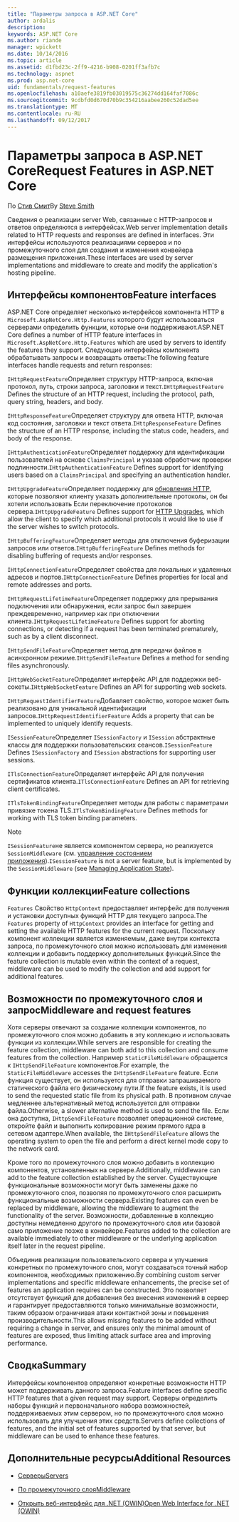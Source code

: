 ```yaml
---
title: "Параметры запроса в ASP.NET Core"
author: ardalis
description: 
keywords: ASP.NET Core
ms.author: riande
manager: wpickett
ms.date: 10/14/2016
ms.topic: article
ms.assetid: d1fbd23c-2ff9-4216-b908-0201ff3afb7c
ms.technology: aspnet
ms.prod: asp.net-core
uid: fundamentals/request-features
ms.openlocfilehash: a10aefe3819fb03019575c36274dd164faf7086c
ms.sourcegitcommit: 9cdbfd0d670d70b9c354216aabee260c52dad5ee
ms.translationtype: MT
ms.contentlocale: ru-RU
ms.lasthandoff: 09/12/2017
---
```

# <a name="request-features-in-aspnet-core"></a><span data-ttu-id="ec3c8-103">Параметры запроса в ASP.NET Core</span><span class="sxs-lookup"><span data-stu-id="ec3c8-103">Request Features in ASP.NET Core</span></span>

<span data-ttu-id="ec3c8-104">По [Стив Смит](https://ardalis.com/)</span><span class="sxs-lookup"><span data-stu-id="ec3c8-104">By [Steve Smith](https://ardalis.com/)</span></span>

<span data-ttu-id="ec3c8-105">Сведения о реализации server Web, связанные с HTTP-запросов и ответов определяются в интерфейсах.</span><span class="sxs-lookup"><span data-stu-id="ec3c8-105">Web server implementation details related to HTTP requests and responses are defined in interfaces.</span></span> <span data-ttu-id="ec3c8-106">Эти интерфейсы используются реализациями серверов и по промежуточного слоя для создания и изменения конвейера размещения приложения.</span><span class="sxs-lookup"><span data-stu-id="ec3c8-106">These interfaces are used by server implementations and middleware to create and modify the application's hosting pipeline.</span></span>

## <a name="feature-interfaces"></a><span data-ttu-id="ec3c8-107">Интерфейсы компонентов</span><span class="sxs-lookup"><span data-stu-id="ec3c8-107">Feature interfaces</span></span>

<span data-ttu-id="ec3c8-108">ASP.NET Core определяет несколько интерфейсов компонента HTTP в `Microsoft.AspNetCore.Http.Features` которого будут использоваться серверами определить функции, которые они поддерживают.</span><span class="sxs-lookup"><span data-stu-id="ec3c8-108">ASP.NET Core defines a number of HTTP feature interfaces in `Microsoft.AspNetCore.Http.Features` which are used by servers to identify the features they support.</span></span> <span data-ttu-id="ec3c8-109">Следующие интерфейсы компонента обрабатывать запросы и возвращать ответы:</span><span class="sxs-lookup"><span data-stu-id="ec3c8-109">The following feature interfaces handle requests and return responses:</span></span>

<span data-ttu-id="ec3c8-110">`IHttpRequestFeature`Определяет структуру HTTP-запроса, включая протокол, путь, строки запроса, заголовки и текст.</span><span class="sxs-lookup"><span data-stu-id="ec3c8-110">`IHttpRequestFeature` Defines the structure of an HTTP request, including the protocol, path, query string, headers, and body.</span></span>

<span data-ttu-id="ec3c8-111">`IHttpResponseFeature`Определяет структуру для ответа HTTP, включая код состояния, заголовки и текст ответа.</span><span class="sxs-lookup"><span data-stu-id="ec3c8-111">`IHttpResponseFeature` Defines the structure of an HTTP response, including the status code, headers, and body of the response.</span></span>

<span data-ttu-id="ec3c8-112">`IHttpAuthenticationFeature`Определяет поддержку для идентификации пользователей на основе `ClaimsPrincipal` и указав обработчик проверки подлинности.</span><span class="sxs-lookup"><span data-stu-id="ec3c8-112">`IHttpAuthenticationFeature` Defines support for identifying users based on a `ClaimsPrincipal` and specifying an authentication handler.</span></span>

<span data-ttu-id="ec3c8-113">`IHttpUpgradeFeature`Определяет поддержку для [обновления HTTP](https://tools.ietf.org/html/rfc2616.html#section-14.42), которые позволяют клиенту указать дополнительные протоколы, он бы хотели использовать Если переключение протоколов сервера.</span><span class="sxs-lookup"><span data-stu-id="ec3c8-113">`IHttpUpgradeFeature` Defines support for [HTTP Upgrades](https://tools.ietf.org/html/rfc2616.html#section-14.42), which allow the client to specify which additional protocols it would like to use if the server wishes to switch protocols.</span></span>

<span data-ttu-id="ec3c8-114">`IHttpBufferingFeature`Определяет методы для отключения буферизации запросов или ответов.</span><span class="sxs-lookup"><span data-stu-id="ec3c8-114">`IHttpBufferingFeature` Defines methods for disabling buffering of requests and/or responses.</span></span>

<span data-ttu-id="ec3c8-115">`IHttpConnectionFeature`Определяет свойства для локальных и удаленных адресов и портов.</span><span class="sxs-lookup"><span data-stu-id="ec3c8-115">`IHttpConnectionFeature` Defines properties for local and remote addresses and ports.</span></span>

<span data-ttu-id="ec3c8-116">`IHttpRequestLifetimeFeature`Определяет поддержку для прерывания подключения или обнаружения, если запрос был завершен преждевременно, например как при отключении клиента.</span><span class="sxs-lookup"><span data-stu-id="ec3c8-116">`IHttpRequestLifetimeFeature` Defines support for aborting connections, or detecting if a request has been terminated prematurely, such as by a client disconnect.</span></span>

<span data-ttu-id="ec3c8-117">`IHttpSendFileFeature`Определяет метод для передачи файлов в асинхронном режиме.</span><span class="sxs-lookup"><span data-stu-id="ec3c8-117">`IHttpSendFileFeature` Defines a method for sending files asynchronously.</span></span>

<span data-ttu-id="ec3c8-118">`IHttpWebSocketFeature`Определяет интерфейс API для поддержки веб-сокеты.</span><span class="sxs-lookup"><span data-stu-id="ec3c8-118">`IHttpWebSocketFeature` Defines an API for supporting web sockets.</span></span>

<span data-ttu-id="ec3c8-119">`IHttpRequestIdentifierFeature`Добавляет свойство, которое может быть реализовано для уникальной идентификации запросов.</span><span class="sxs-lookup"><span data-stu-id="ec3c8-119">`IHttpRequestIdentifierFeature` Adds a property that can be implemented to uniquely identify requests.</span></span>

<span data-ttu-id="ec3c8-120">`ISessionFeature`Определяет `ISessionFactory` и `ISession` абстрактные классы для поддержки пользовательских сеансов.</span><span class="sxs-lookup"><span data-stu-id="ec3c8-120">`ISessionFeature` Defines `ISessionFactory` and `ISession` abstractions for supporting user sessions.</span></span>

<span data-ttu-id="ec3c8-121">`ITlsConnectionFeature`Определяет интерфейс API для получения сертификатов клиента.</span><span class="sxs-lookup"><span data-stu-id="ec3c8-121">`ITlsConnectionFeature` Defines an API for retrieving client certificates.</span></span>

<span data-ttu-id="ec3c8-122">`ITlsTokenBindingFeature`Определяет методы для работы с параметрами привязке токена TLS.</span><span class="sxs-lookup"><span data-stu-id="ec3c8-122">`ITlsTokenBindingFeature` Defines methods for working with TLS token binding parameters.</span></span>

> [!NOTE]
> <span data-ttu-id="ec3c8-123">`ISessionFeature`не является компонентом сервера, но реализуется `SessionMiddleware` (см. [управление состоянием приложения](app-state.md)).</span><span class="sxs-lookup"><span data-stu-id="ec3c8-123">`ISessionFeature` is not a server feature, but is implemented by the `SessionMiddleware` (see [Managing Application State](app-state.md)).</span></span>

## <a name="feature-collections"></a><span data-ttu-id="ec3c8-124">Функции коллекции</span><span class="sxs-lookup"><span data-stu-id="ec3c8-124">Feature collections</span></span>

<span data-ttu-id="ec3c8-125">`Features` Свойство `HttpContext` предоставляет интерфейс для получения и установки доступных функций HTTP для текущего запроса.</span><span class="sxs-lookup"><span data-stu-id="ec3c8-125">The `Features` property of `HttpContext` provides an interface for getting and setting the available HTTP features for the current request.</span></span> <span data-ttu-id="ec3c8-126">Поскольку компонент коллекции является изменяемым, даже внутри контекста запроса, по промежуточного слоя можно использовать для изменения коллекции и добавить поддержку дополнительных функций.</span><span class="sxs-lookup"><span data-stu-id="ec3c8-126">Since the feature collection is mutable even within the context of a request, middleware can be used to modify the collection and add support for additional features.</span></span>

## <a name="middleware-and-request-features"></a><span data-ttu-id="ec3c8-127">Возможности по промежуточного слоя и запрос</span><span class="sxs-lookup"><span data-stu-id="ec3c8-127">Middleware and request features</span></span>

<span data-ttu-id="ec3c8-128">Хотя серверы отвечают за создание коллекции компонентов, по промежуточного слоя можно добавить в эту коллекцию и использовать функции из коллекции.</span><span class="sxs-lookup"><span data-stu-id="ec3c8-128">While servers are responsible for creating the feature collection, middleware can both add to this collection and consume features from the collection.</span></span> <span data-ttu-id="ec3c8-129">Например `StaticFileMiddleware` обращается к `IHttpSendFileFeature` компонентов.</span><span class="sxs-lookup"><span data-stu-id="ec3c8-129">For example, the `StaticFileMiddleware` accesses the `IHttpSendFileFeature` feature.</span></span> <span data-ttu-id="ec3c8-130">Если функция существует, он используется для отправки запрашиваемого статического файла его физическому пути.</span><span class="sxs-lookup"><span data-stu-id="ec3c8-130">If the feature exists, it is used to send the requested static file from its physical path.</span></span> <span data-ttu-id="ec3c8-131">В противном случае медленнее альтернативный метод используется для отправки файла.</span><span class="sxs-lookup"><span data-stu-id="ec3c8-131">Otherwise, a slower alternative method is used to send the file.</span></span> <span data-ttu-id="ec3c8-132">Если она доступна, `IHttpSendFileFeature` позволяет операционной системе, откройте файл и выполнить копирование режим прямого ядра в сетевом адаптере.</span><span class="sxs-lookup"><span data-stu-id="ec3c8-132">When available, the `IHttpSendFileFeature` allows the operating system to open the file and perform a direct kernel mode copy to the network card.</span></span>

<span data-ttu-id="ec3c8-133">Кроме того по промежуточного слоя можно добавить в коллекцию компонентов, установленных на сервере.</span><span class="sxs-lookup"><span data-stu-id="ec3c8-133">Additionally, middleware can add to the feature collection established by the server.</span></span> <span data-ttu-id="ec3c8-134">Существующие функциональные возможности могут быть заменены даже по промежуточного слоя, позволяя по промежуточного слоя расширить функциональные возможности сервера.</span><span class="sxs-lookup"><span data-stu-id="ec3c8-134">Existing features can even be replaced by middleware, allowing the middleware to augment the functionality of the server.</span></span> <span data-ttu-id="ec3c8-135">Возможности, добавленные в коллекцию доступны немедленно другого по промежуточного слоя или базовой само приложение позже в конвейере.</span><span class="sxs-lookup"><span data-stu-id="ec3c8-135">Features added to the collection are available immediately to other middleware or the underlying application itself later in the request pipeline.</span></span>

<span data-ttu-id="ec3c8-136">Объединив реализации пользовательского сервера и улучшения конкретных по промежуточного слоя, могут создаваться точный набор компонентов, необходимых приложению.</span><span class="sxs-lookup"><span data-stu-id="ec3c8-136">By combining custom server implementations and specific middleware enhancements, the precise set of features an application requires can be constructed.</span></span> <span data-ttu-id="ec3c8-137">Это позволяет отсутствует функций для добавления без внесения изменений в сервер и гарантирует предоставляются только минимальные возможности, таким образом ограничивая атаки контактной зоны и повышения производительности.</span><span class="sxs-lookup"><span data-stu-id="ec3c8-137">This allows missing features to be added without requiring a change in server, and ensures only the minimal amount of features are exposed, thus limiting attack surface area and improving performance.</span></span>

## <a name="summary"></a><span data-ttu-id="ec3c8-138">Сводка</span><span class="sxs-lookup"><span data-stu-id="ec3c8-138">Summary</span></span>

<span data-ttu-id="ec3c8-139">Интерфейсы компонентов определяют конкретные возможности HTTP может поддерживать данного запроса.</span><span class="sxs-lookup"><span data-stu-id="ec3c8-139">Feature interfaces define specific HTTP features that a given request may support.</span></span> <span data-ttu-id="ec3c8-140">Серверы определить наборы функций и первоначального набора возможностей, поддерживаемых этим сервером, но по промежуточного слоя можно использовать для улучшения этих средств.</span><span class="sxs-lookup"><span data-stu-id="ec3c8-140">Servers define collections of features, and the initial set of features supported by that server, but middleware can be used to enhance these features.</span></span>

## <a name="additional-resources"></a><span data-ttu-id="ec3c8-141">Дополнительные ресурсы</span><span class="sxs-lookup"><span data-stu-id="ec3c8-141">Additional Resources</span></span>

* [<span data-ttu-id="ec3c8-142">Серверы</span><span class="sxs-lookup"><span data-stu-id="ec3c8-142">Servers</span></span>](servers/index.md)

* [<span data-ttu-id="ec3c8-143">По промежуточного слоя</span><span class="sxs-lookup"><span data-stu-id="ec3c8-143">Middleware</span></span>](middleware.md)

* [<span data-ttu-id="ec3c8-144">Открыть веб-интерфейс для .NET (OWIN)</span><span class="sxs-lookup"><span data-stu-id="ec3c8-144">Open Web Interface for .NET (OWIN)</span></span>](owin.md)
